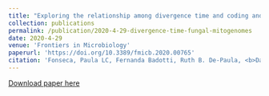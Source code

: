 ```yaml
---
title: "Exploring the relationship among divergence time and coding and non-coding elements in the shaping of fungal mitochondrial genomes"
collection: publications
permalink: /publication/2020-4-29-divergence-time-fungal-mitogenomes
date: 2020-4-29
venue: 'Frontiers in Microbiology'
paperurl: 'https://doi.org/10.3389/fmicb.2020.00765'
citation: 'Fonseca, Paula LC, Fernanda Badotti, Ruth B. De-Paula, <b>Daniel S. Araújo</b>, Dener E. Bortolini, Luiz-Eduardo Del-Bem, Vasco A. Azevedo, Bertram Brenig, Eric RGR Aguiar, and Aristóteles Góes-Neto. &quot;Exploring the relationship among divergence time and coding and non-coding elements in the shaping of fungal mitochondrial genomes.&quot; <i>Frontiers in Microbiology</i> 11 (2020): 765.'
---
```

[Download paper here](http://danielsarj.github.io/files/fmicb-11-00765.pdf)
